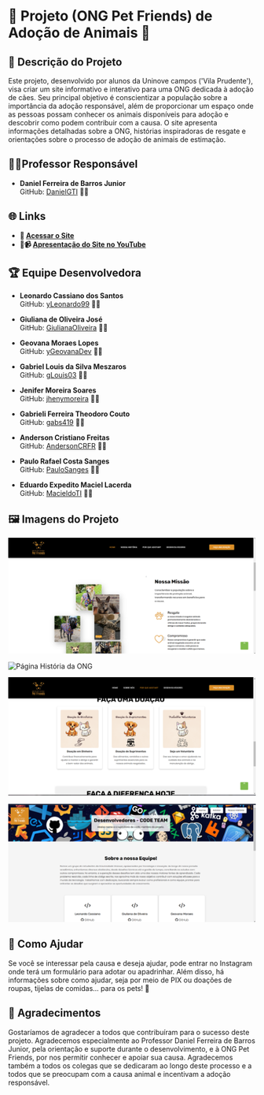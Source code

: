 # 🐾 Projeto (ONG Pet Friends) de Adoção de Animais 🐾

## 📑 Descrição do Projeto 

Este projeto, desenvolvido por alunos da Uninove campos ('Vila Prudente'), visa criar um site informativo e interativo para uma ONG dedicada à adoção de cães. Seu principal objetivo é conscientizar a população sobre a importância da adoção responsável, além de proporcionar um espaço onde as pessoas possam conhecer os animais disponíveis para adoção e descobrir como podem contribuir com a causa. O site apresenta informações detalhadas sobre a ONG, histórias inspiradoras de resgate e orientações sobre o processo de adoção de animais de estimação.

## 🧑‍🏫Professor Responsável 

- **Daniel Ferreira de Barros Junior**  
  GitHub: <a href="https://github.com/DanielGTI" target="_blank">DanielGTI</a> 🐱‍👤

## 🌐 Links 

- **🔗 [Acessar o Site](\\3)**  
- **🔴📹 [Apresentação do Site no YouTube](#)**

## 🏆 Equipe Desenvolvedora

- **Leonardo Cassiano dos Santos**  
  GitHub: <a href="https://github.com/yLeonardo99" target="_blank">yLeonardo99</a> 🐱‍👤

- **Giuliana de Oliveira José**  
  GitHub: <a href="https://github.com/GiulianaOliveira" target="_blank">GiulianaOliveira</a> 🐱‍👤

- **Geovana Moraes Lopes**  
  GitHub: <a href="https://github.com/yGeovanaDev" target="_blank">yGeovanaDev</a> 🐱‍👤

- **Gabriel Louis da Silva Meszaros**  
  GitHub: <a href="https://github.com/gLouis03" target="_blank">gLouis03</a> 🐱‍👤

- **Jenifer Moreira Soares**  
  GitHub: <a href="https://github.com/jhenymoreira" target="_blank">jhenymoreira</a> 🐱‍👤

- **Gabrieli Ferreira Theodoro Couto**  
  GitHub: <a href="https://github.com/gabs419" target="_blank">gabs419</a> 🐱‍👤

- **Anderson Cristiano Freitas**  
  GitHub: <a href="https://github.com/AndersonCRFR" target="_blank">AndersonCRFR</a> 🐱‍👤

- **Paulo Rafael Costa Sanges**  
  GitHub: <a href="https://github.com/PauloSanges" target="_blank">PauloSanges</a> 🐱‍👤

- **Eduardo Expedito Maciel Lacerda**  
  GitHub: <a href="https://github.com/MacieldoTI" target="_blank">MacieldoTI</a> 🐱‍👤


## 🖼️ Imagens do Projeto 

![Página Home](https://raw.githubusercontent.com/yLeonardo99/ONG_PetFriends/main/images/Capa-Readme/Home.png)

![Página História da ONG](https://raw.githubusercontent.com/yLeonardo99/ONG_PetFriends/main/images/Capa-Readme/Hist%C3%B3ria.png)

![Página Por que Adotar?](https://raw.githubusercontent.com/yLeonardo99/ONG_PetFriends/main/images/Capa-Readme/Por%20Que%20Adotar.png)

![Página Desenvolvedores](https://raw.githubusercontent.com/yLeonardo99/ONG_PetFriends/main/images/Capa-Readme/Desenvolvedores.png)

## 🙏 Como Ajudar 

Se você se interessar pela causa e deseja ajudar, pode entrar no Instagram onde terá um formulário para adotar ou apadrinhar. Além disso, há informações sobre como ajudar, seja por meio de PIX ou doações de roupas, tijelas de comidas... para os pets! 🐶

## 💬 Agradecimentos
Gostaríamos de agradecer a todos que contribuíram para o sucesso deste projeto. Agradecemos especialmente ao Professor Daniel Ferreira de Barros Junior, pela orientação e suporte durante o desenvolvimento, e à ONG Pet Friends, por nos permitir conhecer e apoiar sua causa. Agradecemos também a todos os colegas que se dedicaram ao longo deste processo e a todos que se preocupam com a causa animal e incentivam a adoção responsável.


